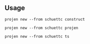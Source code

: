 ## Usage

```console
projen new --from schuettc construct
```

```console
projen new --from schuettc projen
```

```console
projen new --from schuettc ts
```
